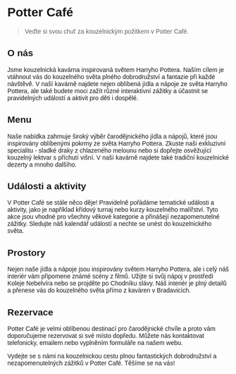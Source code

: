 <div style="font-family: Rambla, sans-serif;">
<h1 id="pottercaf">Potter Café</h1>
<blockquote>
  <p>Veďte si svou chuť za kouzelnickým požitkem v Potter Café.</p></blockquote>
<h2 id="ons">O nás</h2>
<p>Jsme kouzelnická kavárna inspirovaná světem Harryho Pottera. Naším cílem je vtáhnout vás do kouzelného světa plného dobrodružství a fantazie při každé návštěvě. V naší kavárně najdete nejen oblíbená jídla a nápoje ze světa Harryho Pottera, ale také budete moci zažít různé interaktivní zážitky a účastnit se pravidelných událostí a aktivit pro děti i dospělé.</p>
<h2 id="menu">Menu</h2>
<p>Naše nabídka zahrnuje široký výběr čarodějnického jídla a nápojů, které jsou inspirovány oblíbenými pokrmy ze světa Harryho Pottera. Zkuste naši exkluzivní specialitu - sladké draky z chlazeného melounu nebo si dopřejte osvěžující kouzelný lektvar s příchutí višní. V naší kavárně najdete také tradiční kouzelnické dezerty a mnoho dalšího.</p>
<h2 id="udlostiaaktivity">Události a aktivity</h2>
<p>V Potter Café se stále něco děje! Pravidelně pořádáme tematické události a aktivity, jako je například křídový turnaj nebo kurzy kouzelného malířství. Tyto akce jsou vhodné pro všechny věkové kategorie a přinášejí nezapomenutelné zážitky. Sledujte náš kalendář událostí a nechte se unést do kouzelnického světa.</p>
<h2 id="prostory">Prostory</h2>
<p>Nejen naše jídla a nápoje jsou inspirovány světem Harryho Pottera, ale i celý náš interiér vám připomene známé scény z filmů. Užijte si svůj nápoj v prostředí Koleje Nebelvíra nebo se projděte po Chodníku slávy. Náš interiér je plný detailů a přenese vás do kouzelného světa přímo z kaváren v Bradavicích.</p>
<h2 id="rezervace">Rezervace</h2>
<p>Potter Café je velmi oblíbenou destinací pro čarodějnické chvíle a proto vám doporučujeme rezervovat si své místo dopředu. Můžete nás kontaktovat telefonicky, emailem nebo vyplněním formuláře na našem webu.</p>
<p>Vydejte se s námi na kouzelnickou cestu plnou fantastických dobrodružství a nezapomenutelných zážitků v Potter Café. Těšíme se na vás!</p></div>